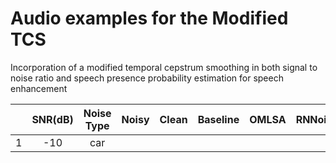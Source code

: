 # Audio examples for the Modified TCS
Incorporation of a modified temporal cepstrum smoothing in both signal to noise ratio and speech presence probability estimation for speech enhancement

|            |    SNR(dB)   |  Noise Type  |     Noisy      |Clean         | Baseline     | OMLSA        | RNNoise      | Proposed     |
| :---: | :---: | :---: | :---:   | :---: | :---: | :---: | :---: | :---: |
|1|-10|car| <audio src="./audio_samples/Sample1_noisy_-10dB_car.wav"></audio> ||||||
